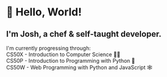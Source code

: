 # 👋 Hello, World!
## I'm Josh, a chef & self-taught developer.
I'm currently progressing through:  
CS50X - Introduction to Computer Science 👨‍💻  
CS50P - Introduction to Programming with Python 🐍  
CS50W - Web Programming with Python and JavaScript 🕸️  
   
